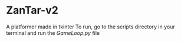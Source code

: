 # ZanTar-v2
 A platformer made in tkinter
 To run, go to the scripts directory in your terminal and run the _GameLoop.py_ file
